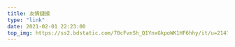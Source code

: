 ```yaml
---
title: 友情鏈接
type: "link"
date: 2021-02-01 22:23:00
top_img: https://ss2.bdstatic.com/70cFvnSh_Q1YnxGkpoWK1HF6hhy/it/u=2147496214,1127277496&fm=26&gp=0.jpg
---
```

